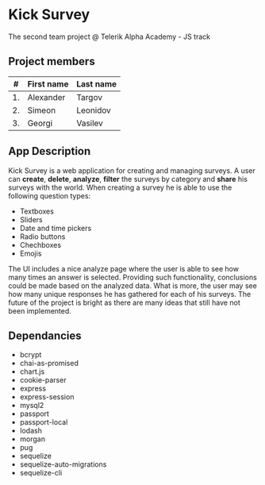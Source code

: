 # Kick Survey

The second team project @ Telerik Alpha Academy - JS track

## Project members

| #        | First name  | Last name  |
| -------- | ----------- | ---------- |
| 1.	      | Alexander  	| Targov 	   |
| 2.	      | Simeon   	  | Leonidov   |
| 3.	      | Georgi     	| Vasilev	   |

## App Description

Kick Survey is a web application for creating and managing surveys. A user can **create**, **delete**, **analyze**, **filter** the surveys by category and **share** his surveys with the world. When creating a survey he is able to use the following question types:
  * Textboxes
  * Sliders
  * Date and time pickers
  * Radio buttons
  * Chechboxes
  * Emojis

The UI includes a nice analyze page where the user is able to see how many times an answer is selected. Providing such functionality, conclusions could be made based on the analyzed data. What is more, the user may see how many unique responses he has gathered for each of his surveys.
The future of the project is bright as there are many ideas that still have not been implemented. 

## Dependancies

  * bcrypt
  * chai-as-promised
  * chart.js
  * cookie-parser
  * express
  * express-session
  * mysql2
  * passport
  * passport-local
  * lodash
  * morgan
  * pug
  * sequelize
  * sequelize-auto-migrations
  * sequelize-cli
